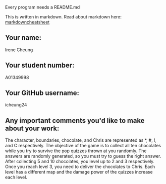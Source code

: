 Every program needs a README.md

This is written in markdown. Read about markdown here: [markdowncheatsheet](https://www.markdownguide.org/cheat-sheet/)

## Your name:

Irene Cheung

## Your student number:

A01349998

## Your GitHub username:

icheung24

## Any important comments you'd like to make about your work:

The character, boundaries, chocolate, and Chris are represented as *, #, !, and C respectively. 
The objective of the game is to collect all ten chocolates while you try to survive the pop quizzes
thrown at you randomly. The answers are randomly generated, so you must try to guess the right answer. 
After collecting 5 and 10 chocolates, you level up to 2 and 3 respectively. Once you reach level 3, you need to
deliver the chocolates to Chris. Each level has a different map and the damage power of the quizzes increase each level.
